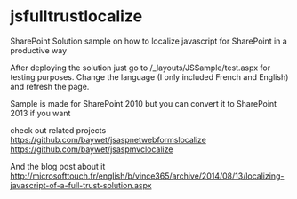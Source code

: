 jsfulltrustlocalize
===================

SharePoint Solution sample on how to localize javascript for SharePoint in a productive way


After deploying the solution just go to /_layouts/JSSample/test.aspx for testing purposes. Change the language (I only included French and English) and refresh the page.

Sample is made for SharePoint 2010 but you can convert it to SharePoint 2013 if you want


check out related projects
https://github.com/baywet/jsaspnetwebformslocalize
https://github.com/baywet/jsaspmvclocalize

And the blog post about it
http://microsofttouch.fr/english/b/vince365/archive/2014/08/13/localizing-javascript-of-a-full-trust-solution.aspx
